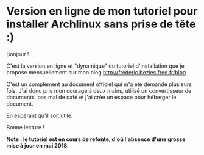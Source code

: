 # Version en ligne de mon tutoriel pour installer Archlinux sans prise de tête :)

Bonjour !

C'est la version en ligne et "dynamique" du tutoriel d'installation que je propose mensuellement sur mon blog <http://frederic.bezies.free.fr/blog>

C'est un complément au document officiel qui m'a été demandé plusieurs fois. J'ai donc pris mon courage à deux mains, utilisé un convertisseur de documents, pas mal de café et j'ai créé un espace pour héberger le document.

En espérant qu'il soit utile.

Bonne lecture !

**Note : le tutoriel est en cours de refonte, d'où l'absence d'une grosse mise à jour en mai 2018.**
